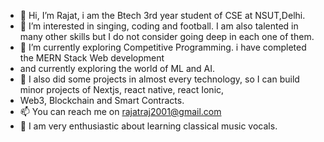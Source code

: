 - 👋 Hi, I’m Rajat, i am the Btech 3rd year student of CSE at NSUT,Delhi.
- 👀 I’m interested in singing, coding and football. I am also talented in many other skills but I do not consider going deep in each one of them.
- 🌱 I’m currently exploring Competitive Programming. i have completed the MERN Stack Web development
- and currently exploring the world of ML and AI.
- 💎 I also did some projects in almost every technology, so I can build minor projects of Nextjs, react native, react Ionic,
- Web3, Blockchain and Smart Contracts.
- 📫 You can reach me on rajatraj2001@gmail.com
- 🎵 I am very enthusiastic about learning classical music vocals.
<!---
interrupt404/interrupt404 is a ✨ special ✨ repository because its `README.md` (this file) appears on your GitHub profile.
You can click the Preview link to take a look at your changes.
--->
